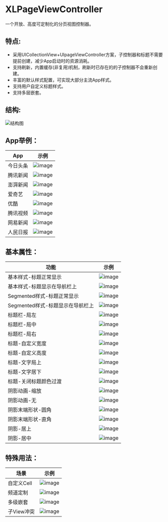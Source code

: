 # XLPageViewController

一个开放、高度可定制化的分页视图控制器。

## 特点:

* 采用UICollectionView+UIpageViewController方案，子控制器和标题不需要提前创建，减少App启动时的资源消耗。
* 支持刷新，内置缓存(非复用)机制，刷新时已存在的的子控制器不会重新创建。
* 丰富的默认样式配置，可实现大部分主流App样式。
* 支持用户自定义标题样式。
* 支持多层嵌套。

## 结构:

![结构图](https://github.com/mengxianliang/XLPageViewController/blob/master/Images/Image/structure.png)

## App举例：

| App | 示例 | 
| ---- | ---- | 
|今日头条|![image](https://github.com/mengxianliang/XLPageViewController/blob/master/Images/Gif/1-1.gif)|
|腾讯新闻|![image](https://github.com/mengxianliang/XLPageViewController/blob/master/Images/Gif/1-2.gif)|
|澎湃新闻|![image](https://github.com/mengxianliang/XLPageViewController/blob/master/Images/Gif/1-3.gif)|
|爱奇艺|![image](https://github.com/mengxianliang/XLPageViewController/blob/master/Images/Gif/1-4.gif)|
|优酷|![image](https://github.com/mengxianliang/XLPageViewController/blob/master/Images/Gif/1-5.gif)|
|腾讯视频|![image](https://github.com/mengxianliang/XLPageViewController/blob/master/Images/Gif/1-6.gif)|
|网易新闻|![image](https://github.com/mengxianliang/XLPageViewController/blob/master/Images/Gif/1-7.gif)|
|人民日报|![image](https://github.com/mengxianliang/XLPageViewController/blob/master/Images/Gif/1-8.gif)|

## 基本属性：

| 功能 | 示例 | 
| ---- | ---- | 
|基本样式-标题正常显示|![image](https://github.com/mengxianliang/XLPageViewController/blob/master/Images/Gif/2-1.gif)|
|基本样式-标题显示在导航栏上|![image](https://github.com/mengxianliang/XLPageViewController/blob/master/Images/Gif/2-2.gif)|
|Segmented样式-标题正常显示|![image](https://github.com/mengxianliang/XLPageViewController/blob/master/Images/Gif/2-3.gif)|
|Segmented样式-标题显示在导航栏上|![image](https://github.com/mengxianliang/XLPageViewController/blob/master/Images/Gif/2-4.gif)|
|标题栏-局左|![image](https://github.com/mengxianliang/XLPageViewController/blob/master/Images/Gif/2-5.gif)|
|标题栏-局中|![image](https://github.com/mengxianliang/XLPageViewController/blob/master/Images/Gif/2-6.gif)|
|标题栏-局右|![image](https://github.com/mengxianliang/XLPageViewController/blob/master/Images/Gif/2-7.gif)|
|标题-自定义宽度|![image](https://github.com/mengxianliang/XLPageViewController/blob/master/Images/Gif/2-8.gif)|
|标题-自定义高度|![image](https://github.com/mengxianliang/XLPageViewController/blob/master/Images/Gif/2-9.gif)|
|标题-文字局上|![image](https://github.com/mengxianliang/XLPageViewController/blob/master/Images/Gif/2-10.gif)|
|标题-文字居下|![image](https://github.com/mengxianliang/XLPageViewController/blob/master/Images/Gif/2-11.gif)|
|标题-关闭标题颜色过渡|![image](https://github.com/mengxianliang/XLPageViewController/blob/master/Images/Gif/2-12.gif)|
|阴影动画-缩放|![image](https://github.com/mengxianliang/XLPageViewController/blob/master/Images/Gif/2-13.gif)|
|阴影动画-无|![image](https://github.com/mengxianliang/XLPageViewController/blob/master/Images/Gif/2-14.gif)|
|阴影末端形状-圆角|![image](https://github.com/mengxianliang/XLPageViewController/blob/master/Images/Gif/2-15.gif)|
|阴影末端形状-直角|![image](https://github.com/mengxianliang/XLPageViewController/blob/master/Images/Gif/2-16.gif)|
|阴影-居上|![image](https://github.com/mengxianliang/XLPageViewController/blob/master/Images/Gif/2-17.gif)|
|阴影-居中|![image](https://github.com/mengxianliang/XLPageViewController/blob/master/Images/Gif/2-18.gif)|


## 特殊用法：

| 场景 | 示例 | 
| ---- | ---- | 
|自定义Cell|![image](https://github.com/mengxianliang/XLPageViewController/blob/master/Images/Gif/3-1.gif)|
|频道定制|![image]()|
|多级嵌套|![image]()|
|子View冲突|![image]()|

